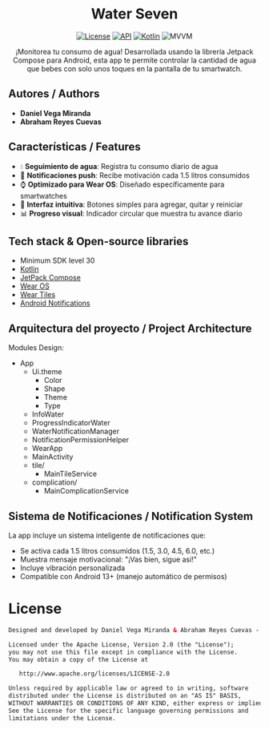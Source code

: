 <h1 align="center"> Water Seven </h1>

<p align="center">
  <a href="https://opensource.org/licenses/Apache-2.0"><img alt="License" src="https://img.shields.io/badge/License-Apache%202.0-blue.svg"/></a>
  <a href="https://android-arsenal.com/api?level=30"><img alt="API" src="https://img.shields.io/badge/API-26%2B-brightgreen.svg?style=flat"/></a>
  <a href="https://kotlinlang.org"><img alt="Kotlin" src="https://img.shields.io/badge/Kotlin-1.10.xx-blue"/></a>
  <img alt="MVVM" src="https://img.shields.io/badge/Jetpack Compose-Interface-orange"/>
</p>


<p align="center">
¡Monitorea tu consumo de agua! Desarrollada usando la librería Jetpack Compose para Android, esta app te permite controlar la cantidad de agua que bebes con solo unos toques en la pantalla de tu smartwatch.
</p>

## Autores / Authors
- **Daniel Vega Miranda**
- **Abraham Reyes Cuevas**

## Características / Features
- 💧 **Seguimiento de agua**: Registra tu consumo diario de agua
- 🔔 **Notificaciones push**: Recibe motivación cada 1.5 litros consumidos
- ⌚ **Optimizado para Wear OS**: Diseñado específicamente para smartwatches
- 🎯 **Interfaz intuitiva**: Botones simples para agregar, quitar y reiniciar
- 📊 **Progreso visual**: Indicador circular que muestra tu avance diario

## Tech stack & Open-source libraries
- Minimum SDK level 30
- [Kotlin](https://kotlinlang.org/)
- [JetPack Compose](https://developer.android.com/jetpack/compose)
- [Wear OS](https://developer.android.com/training/wearables)
- [Wear Tiles](https://developer.android.com/training/articles/wear-tiles)
- [Android Notifications](https://developer.android.com/develop/ui/views/notifications)

## Arquitectura del proyecto / Project Architecture
Modules Design:
- App
  - Ui.theme
    - Color
    - Shape
    - Theme
    - Type
   - InfoWater
   - ProgressIndicatorWater
   - WaterNotificationManager
   - NotificationPermissionHelper
   - WearApp
   - MainActivity
   - tile/
     - MainTileService
   - complication/
     - MainComplicationService

## Sistema de Notificaciones / Notification System
La app incluye un sistema inteligente de notificaciones que:
- Se activa cada 1.5 litros consumidos (1.5, 3.0, 4.5, 6.0, etc.)
- Muestra mensaje motivacional: "¡Vas bien, sigue así!"
- Incluye vibración personalizada
- Compatible con Android 13+ (manejo automático de permisos)

# License
```xml
Designed and developed by Daniel Vega Miranda & Abraham Reyes Cuevas - 2025

Licensed under the Apache License, Version 2.0 (the "License");
you may not use this file except in compliance with the License.
You may obtain a copy of the License at

   http://www.apache.org/licenses/LICENSE-2.0

Unless required by applicable law or agreed to in writing, software
distributed under the License is distributed on an "AS IS" BASIS,
WITHOUT WARRANTIES OR CONDITIONS OF ANY KIND, either express or implied.
See the License for the specific language governing permissions and
limitations under the License.
```

